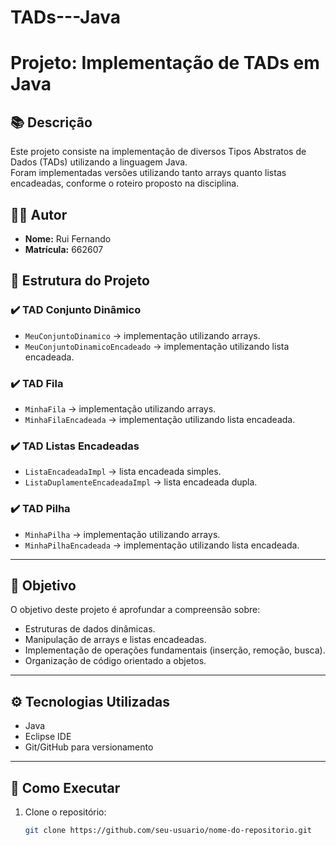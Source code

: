 # TADs---Java
# Projeto: Implementação de TADs em Java

## 📚 Descrição

Este projeto consiste na implementação de diversos Tipos Abstratos de Dados (TADs) utilizando a linguagem Java.  
Foram implementadas versões utilizando tanto arrays quanto listas encadeadas, conforme o roteiro proposto na disciplina.

## 👨‍💻 Autor

- **Nome:** Rui Fernando  
- **Matrícula:** 662607  

## 📝 Estrutura do Projeto

### ✔️ TAD Conjunto Dinâmico

- `MeuConjuntoDinamico` → implementação utilizando arrays.
- `MeuConjuntoDinamicoEncadeado` → implementação utilizando lista encadeada.

### ✔️ TAD Fila

- `MinhaFila` → implementação utilizando arrays.
- `MinhaFilaEncadeada` → implementação utilizando lista encadeada.

### ✔️ TAD Listas Encadeadas

- `ListaEncadeadaImpl` → lista encadeada simples.
- `ListaDuplamenteEncadeadaImpl` → lista encadeada dupla.

### ✔️ TAD Pilha

- `MinhaPilha` → implementação utilizando arrays.
- `MinhaPilhaEncadeada` → implementação utilizando lista encadeada.

---

## 🎯 Objetivo

O objetivo deste projeto é aprofundar a compreensão sobre:

- Estruturas de dados dinâmicas.
- Manipulação de arrays e listas encadeadas.
- Implementação de operações fundamentais (inserção, remoção, busca).
- Organização de código orientado a objetos.

---

## ⚙️ Tecnologias Utilizadas

- Java
- Eclipse IDE
- Git/GitHub para versionamento

---

## 🏁 Como Executar

1. Clone o repositório:
   ```bash
   git clone https://github.com/seu-usuario/nome-do-repositorio.git
